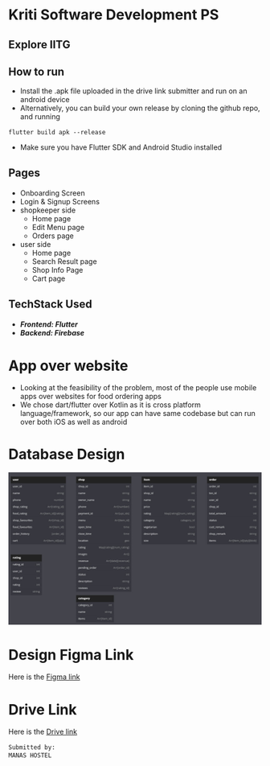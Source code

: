 
# Kriti Software Development PS

## Explore IITG

## How to run
- Install the .apk file uploaded in the drive link submitter and run on an android device
- Alternatively, you can build your own release by cloning the github repo, and running 
```
flutter build apk --release
```
- Make sure you have Flutter SDK and Android Studio installed

## Pages

#### <ul>
- Onboarding Screen
- Login & Signup Screens
- shopkeeper side
  - Home page
  - Edit Menu page
  - Orders page
- user side
  - Home page
  - Search Result page
  - Shop Info Page
  - Cart page
</ul>

## TechStack Used
##### <ul><li>Frontend: Flutter</li><li>Backend: Firebase</li></ul>

# App over website
- Looking at the feasibility of the problem, most of the people use mobile apps over websites for food ordering apps
- We chose dart/flutter over Kotlin as it is cross platform language/framework, so our app can have same codebase but can run over both iOS as well as android

# Database Design
![alt text](./campus_catalogue/assets/database_schema.jpeg)

# Design Figma Link
Here is the [Figma link](https://www.figma.com/file/o0DM8QUvXXjSW8mszgayDA/Kriti-YO-Manas!?node-id=0%3A1&t=VngK01yZM4kRlAaY-1)

# Drive Link
Here is the [Drive link](https://drive.google.com/drive/folders/13RyhSZ6pYDM1VEJlHYRkSBidqHLEkXYB?usp=share_link)
```
Submitted by:
MANAS HOSTEL
```
